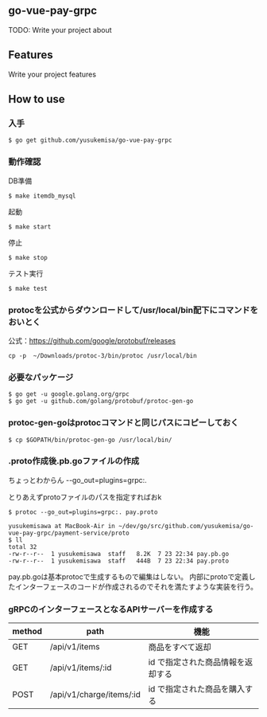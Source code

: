 ## go-vue-pay-grpc
TODO: Write your project about

## Features
Write your project features

## How to use

### 入手
```
$ go get github.com/yusukemisa/go-vue-pay-grpc
```

### 動作確認
DB準備
```
$ make itemdb_mysql
```
起動
```
$ make start
```
停止
```
$ make stop
```
テスト実行
```
$ make test
```


### protocを公式からダウンロードして/usr/local/bin配下にコマンドをおいとく

公式：https://github.com/google/protobuf/releases

```
cp -p  ~/Downloads/protoc-3/bin/protoc /usr/local/bin
```

### 必要なパッケージ
```
$ go get -u google.golang.org/grpc
$ go get -u github.com/golang/protobuf/protoc-gen-go
```

### protoc-gen-goはprotocコマンドと同じパスにコピーしておく
```
$ cp $GOPATH/bin/protoc-gen-go /usr/local/bin/
```

### .proto作成後.pb.goファイルの作成
ちょっとわからん
--go_out=plugins=grpc:.

とりあえずprotoファイルのパスを指定すればおk
```
$ protoc --go_out=plugins=grpc:. pay.proto

yusukemisawa at MacBook-Air in ~/dev/go/src/github.com/yusukemisa/go-vue-pay-grpc/payment-service/proto 
$ ll
total 32
-rw-r--r--  1 yusukemisawa  staff   8.2K  7 23 22:34 pay.pb.go
-rw-r--r--  1 yusukemisawa  staff   444B  7 23 22:34 pay.proto
```
pay.pb.goは基本protocで生成するもので編集はしない。
内部にprotoで定義したインターフェースのコードが作成されるのでそれを満たすような実装を行う。

### gRPCのインターフェースとなるAPIサーバーを作成する

| method | path | 機能|
| ------------ | ------------- | ------------- |
| GET | /api/v1/items |商品をすべて返却 |
| GET | /api/v1/items/:id | id で指定された商品情報を返却する|
| POST | /api/v1/charge/items/:id | id で指定された商品を購入する|






